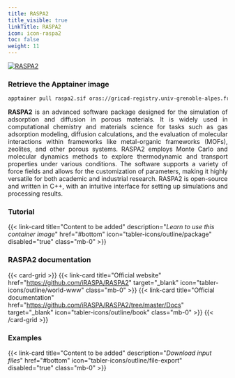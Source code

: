 ```yaml
---
title: RASPA2
title_visible: true
linkTitle: RASPA2
icon: icon-raspa2
toc: false
weight: 11
---
```


<a href="https://github.com/iRASPA/RASPA2" target="_blank" class="codes-pages-top-logo">
  <img alt="RASPA2" class="logo-raspa2"/>
</a>

### Retrieve the Apptainer image

```bash
apptainer pull raspa2.sif oras://gricad-registry.univ-grenoble-alpes.fr/diamond/apptainer/apptainer-singularity-projects/raspa2.sif:latest
```

<div align="justify">

**RASPA2** is an advanced software package designed for the simulation of adsorption and diffusion in porous materials. It is widely used in computational chemistry and materials science for tasks such as gas adsorption modeling, diffusion calculations, and the evaluation of molecular interactions within frameworks like metal-organic frameworks (MOFs), zeolites, and other porous systems. RASPA2 employs Monte Carlo and molecular dynamics methods to explore thermodynamic and transport properties under various conditions. The software supports a variety of force fields and allows for the customization of parameters, making it highly versatile for both academic and industrial research. RASPA2 is open-source and written in C++, with an intuitive interface for setting up simulations and processing results.

</div>

<h3 class="mb-1">Tutorial</h3>

{{< link-card title="Content to be added" description="<i>Learn to use this container image</i>" href="#bottom" icon="tabler-icons/outline/package" disabled="true" class="mb-0" >}}

<h3 class="mb-1 mt-3">RASPA2 documentation</h3>

{{< card-grid >}}
{{< link-card title="Official website" href="https://github.com/iRASPA/RASPA2" target="_blank" icon="tabler-icons/outline/world-www" class="mb-0" >}}
{{< link-card title="Official documentation" href="https://github.com/iRASPA/RASPA2/tree/master/Docs" target="_blank" icon="tabler-icons/outline/book" class="mb-0" >}}
{{< /card-grid >}}

<h3 class="mb-1 mt-3">Examples</h3>

{{< link-card title="Content to be added" description="<i>Download input files</i>" href="#bottom" icon="tabler-icons/outline/file-export" disabled="true" class="mb-0" >}}
